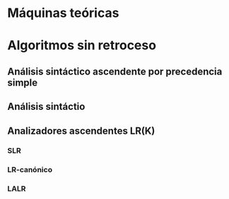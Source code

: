 # Máquinas teóricas
# Algoritmos sin retroceso
## Análisis sintáctico ascendente por precedencia simple
## Análisis sintáctio
## Analizadores ascendentes LR(K)
### SLR
### LR-canónico
### LALR